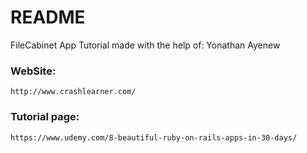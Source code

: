 # README

FileCabinet App Tutorial made with the help of: Yonathan Ayenew

### WebSite:
```
http://www.crashlearner.com/
```

### Tutorial page: 
```
https://www.udemy.com/8-beautiful-ruby-on-rails-apps-in-30-days/
```
